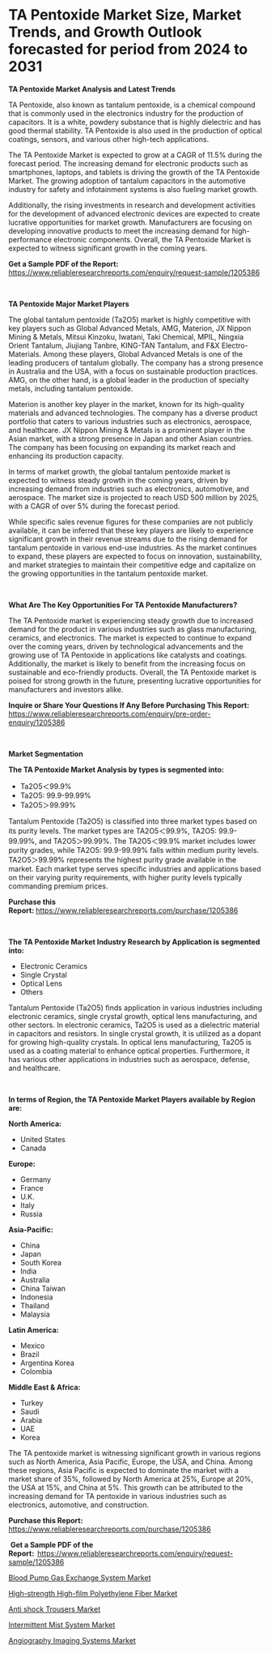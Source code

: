 <p><h1>TA Pentoxide Market Size, Market Trends, and Growth Outlook forecasted for period from 2024 to 2031</h1></p><p><strong>TA Pentoxide Market Analysis and Latest Trends</strong></p>
<p><p>TA Pentoxide, also known as tantalum pentoxide, is a chemical compound that is commonly used in the electronics industry for the production of capacitors. It is a white, powdery substance that is highly dielectric and has good thermal stability. TA Pentoxide is also used in the production of optical coatings, sensors, and various other high-tech applications.</p><p>The TA Pentoxide Market is expected to grow at a CAGR of 11.5% during the forecast period. The increasing demand for electronic products such as smartphones, laptops, and tablets is driving the growth of the TA Pentoxide Market. The growing adoption of tantalum capacitors in the automotive industry for safety and infotainment systems is also fueling market growth.</p><p>Additionally, the rising investments in research and development activities for the development of advanced electronic devices are expected to create lucrative opportunities for market growth. Manufacturers are focusing on developing innovative products to meet the increasing demand for high-performance electronic components. Overall, the TA Pentoxide Market is expected to witness significant growth in the coming years.</p></p>
<p><strong>Get a Sample PDF of the Report:&nbsp;</strong> <a href="https://www.reliableresearchreports.com/enquiry/request-sample/1205386">https://www.reliableresearchreports.com/enquiry/request-sample/1205386</a></p>
<p>&nbsp;</p>
<p><strong>TA Pentoxide Major Market Players</strong></p>
<p><p>The global tantalum pentoxide (Ta2O5) market is highly competitive with key players such as Global Advanced Metals, AMG, Materion, JX Nippon Mining & Metals, Mitsui Kinzoku, Iwatani, Taki Chemical, MPIL, Ningxia Orient Tantalum, Jiujiang Tanbre, KING-TAN Tantalum, and F&X Electro-Materials. Among these players, Global Advanced Metals is one of the leading producers of tantalum globally. The company has a strong presence in Australia and the USA, with a focus on sustainable production practices. AMG, on the other hand, is a global leader in the production of specialty metals, including tantalum pentoxide.</p><p>Materion is another key player in the market, known for its high-quality materials and advanced technologies. The company has a diverse product portfolio that caters to various industries such as electronics, aerospace, and healthcare. JX Nippon Mining & Metals is a prominent player in the Asian market, with a strong presence in Japan and other Asian countries. The company has been focusing on expanding its market reach and enhancing its production capacity.</p><p>In terms of market growth, the global tantalum pentoxide market is expected to witness steady growth in the coming years, driven by increasing demand from industries such as electronics, automotive, and aerospace. The market size is projected to reach USD 500 million by 2025, with a CAGR of over 5% during the forecast period.</p><p>While specific sales revenue figures for these companies are not publicly available, it can be inferred that these key players are likely to experience significant growth in their revenue streams due to the rising demand for tantalum pentoxide in various end-use industries. As the market continues to expand, these players are expected to focus on innovation, sustainability, and market strategies to maintain their competitive edge and capitalize on the growing opportunities in the tantalum pentoxide market.</p></p>
<p>&nbsp;</p>
<p><strong>What Are The Key Opportunities For TA Pentoxide Manufacturers?</strong></p>
<p><p>The TA Pentoxide market is experiencing steady growth due to increased demand for the product in various industries such as glass manufacturing, ceramics, and electronics. The market is expected to continue to expand over the coming years, driven by technological advancements and the growing use of TA Pentoxide in applications like catalysts and coatings. Additionally, the market is likely to benefit from the increasing focus on sustainable and eco-friendly products. Overall, the TA Pentoxide market is poised for strong growth in the future, presenting lucrative opportunities for manufacturers and investors alike.</p></p>
<p><strong>Inquire or Share Your Questions If Any Before Purchasing This Report:</strong> <a href="https://www.reliableresearchreports.com/enquiry/pre-order-enquiry/1205386">https://www.reliableresearchreports.com/enquiry/pre-order-enquiry/1205386</a></p>
<p>&nbsp;</p>
<p><strong>Market Segmentation</strong></p>
<p><strong>The TA Pentoxide Market Analysis by types is segmented into:</strong></p>
<p><ul><li>Ta2O5＜99.9%</li><li>Ta2O5: 99.9-99.99%</li><li>Ta2O5＞99.99%</li></ul></p>
<p><p>Tantalum Pentoxide (Ta2O5) is classified into three market types based on its purity levels. The market types are TA2O5＜99.9%, TA2O5: 99.9-99.99%, and TA2O5＞99.99%. The TA2O5＜99.9% market includes lower purity grades, while TA2O5: 99.9-99.99% falls within medium purity levels. TA2O5＞99.99% represents the highest purity grade available in the market. Each market type serves specific industries and applications based on their varying purity requirements, with higher purity levels typically commanding premium prices.</p></p>
<p><strong>Purchase this Report:&nbsp;</strong><a href="https://www.reliableresearchreports.com/purchase/1205386">https://www.reliableresearchreports.com/purchase/1205386</a></p>
<p>&nbsp;</p>
<p><strong>The TA Pentoxide Market Industry Research by Application is segmented into:</strong></p>
<p><ul><li>Electronic Ceramics</li><li>Single Crystal</li><li>Optical Lens</li><li>Others</li></ul></p>
<p><p>Tantalum Pentoxide (Ta2O5) finds application in various industries including electronic ceramics, single crystal growth, optical lens manufacturing, and other sectors. In electronic ceramics, Ta2O5 is used as a dielectric material in capacitors and resistors. In single crystal growth, it is utilized as a dopant for growing high-quality crystals. In optical lens manufacturing, Ta2O5 is used as a coating material to enhance optical properties. Furthermore, it has various other applications in industries such as aerospace, defense, and healthcare.</p></p>
<p>&nbsp;</p>
<p><strong>In terms of Region, the TA Pentoxide Market Players available by Region are:</strong></p>
<p>
    <p> <strong> North America: </strong>
        <ul>
            <li>United States</li>
            <li>Canada</li>
        </ul>
        </p> 
    <p> <strong> Europe: </strong>
        <ul>
            <li>Germany</li>
            <li>France</li>
            <li>U.K.</li>
            <li>Italy</li>
            <li>Russia</li>
        </ul>
        </p> 
    <p> <strong> Asia-Pacific: </strong>
        <ul>
            <li>China</li>
            <li>Japan</li>
            <li>South Korea</li>
            <li>India</li>
            <li>Australia</li>
            <li>China Taiwan</li>
            <li>Indonesia</li>
            <li>Thailand</li>
            <li>Malaysia</li>
        </ul>
        </p> 
    <p> <strong> Latin America: </strong>
        <ul>
            <li>Mexico</li>
            <li>Brazil</li>
            <li>Argentina Korea</li>
            <li>Colombia</li>
        </ul>
        </p> 
    <p> <strong> Middle East & Africa: </strong>
        <ul>
            <li>Turkey</li>
            <li>Saudi</li>
            <li>Arabia</li>
            <li>UAE</li>
            <li>Korea</li>
        </ul>
    </p>
    </p>
<p><p>The TA pentoxide market is witnessing significant growth in various regions such as North America, Asia Pacific, Europe, the USA, and China. Among these regions, Asia Pacific is expected to dominate the market with a market share of 35%, followed by North America at 25%, Europe at 20%, the USA at 15%, and China at 5%. This growth can be attributed to the increasing demand for TA pentoxide in various industries such as electronics, automotive, and construction.</p></p>
<p><strong>Purchase this Report: </strong><a href="https://www.reliableresearchreports.com/purchase/1205386">https://www.reliableresearchreports.com/purchase/1205386</a></p>
<p>&nbsp;<strong>Get a Sample PDF of the Report:&nbsp;&nbsp;</strong><a href="https://www.reliableresearchreports.com/enquiry/request-sample/1205386">https://www.reliableresearchreports.com/enquiry/request-sample/1205386</a></p>
<p><strong></strong></p>
<p><p><a href="https://medium.com/@elwyncarter2023/analyzing-blood-pump-gas-exchange-system-market-global-industry-perspective-and-forecast-2024-to-c65b767edaa8">Blood Pump Gas Exchange System Market</a></p><p><a href="https://github.com/Angelnienowdseej3e45z3p8c/Market-Research-Report-List-1/blob/main/high-strength-high-film-polyethylene-fiber-market.md">High-strength High-film Polyethylene Fiber Market</a></p><p><a href="https://medium.com/@skylargrant2023/anti-shock-trousers-market-trends-and-market-analysis-forecasted-for-period-2024-2031-e77e2f63d72c">Anti shock Trousers Market</a></p><p><a href="https://github.com/brentleyjimmiealvaradoz4l1rea/Market-Research-Report-List-1/blob/main/intermittent-mist-system-market.md">Intermittent Mist System Market</a></p><p><a href="https://medium.com/@skylargrant2023/angiography-imaging-systems-market-size-market-outlook-and-market-forecast-2024-to-2031-d89c9132e83e">Angiography Imaging Systems Market</a></p></p>